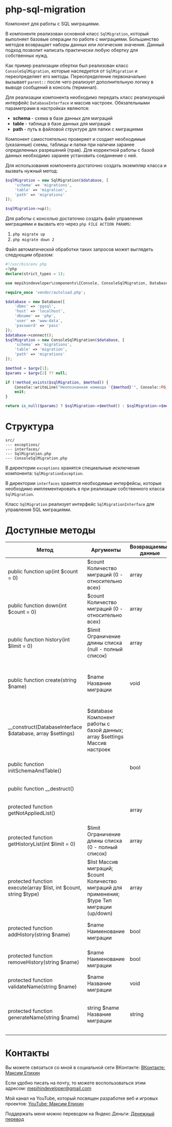 # php-sql-migration

Компонент для работы с SQL миграциями.

В компоненте реализован основной класс `SqlMigration`, который выполняет базовые операции по работе с миграциями.
Большинство методов возвращает наборы данных или логические значения. Данный подход позволит написать практически любую
обертку для собственных нужд.

Как пример реализации обертки был реализован класс `ConsoleSqlMigration`, которые наследуется от `SqlMigration` и
переопределяет его методы. Переопределение первоначально вызывает `parent::` после чего реализует дополнительную логику
в выводе сообщений в консоль (терминал).

Для реализации компонента необходимо передать класс реализующий интерфейс `DatabaseInterface` и массив настроек.
Обязательными параметрами в настройках являются:

- **schema** - схема в базе данных для миграций
- **table** - таблица в базе данных для миграций
- **path** - путь в файловой структуре для папки с миграциями

Компонент самостоятельно проверяет и создает необходимые (указанные) схемы, таблицы и папки при наличии заранее
определенных разрешений (прав). Для корректной работы с базой данных необходимо заранее установить соединение с ней.

Для использования компонента достаточно создать экземпляр класса и вызвать нужный метод:

```php
$sqlMigration = new SqlMigration($database, [
	'schema' => 'migrations',
	'table' => 'migration',
	'path' => 'migrations'
]);

$sqlMigration->up();
```

Для работы с консолью достаточно создать файл управления миграциями и вызвать его через `php FILE ACTION PARAMS`:

1. `php migrate up`
2. `php migrate down 2`

Файл автоматической обработки таких запросов может выглядеть следующим образом:

```php
#!/usr/bin/env php
<?php
declare(strict_types = 1);

use mepihindeveloper\components\{Console, ConsoleSqlMigration, Database};

require_once 'vendor/autoload.php';

$database = new Database([
	'dbms' => 'pgsql',
	'host' => 'localhost',
	'dbname' => 'php',
	'user' => 'www-data',
	'password' => 'pass'
]);
$database->connect();
$sqlMigration = new ConsoleSqlMigration($database, [
	'schema' => 'migrations',
	'table' => 'migration',
	'path' => 'migrations'
]);

$method = $argv[1];
$params = $argv[2] ?? null;

if (!method_exists($sqlMigration, $method)) {
	Console::writeLine("Неопознанная команда '{$method}'", Console::FG_RED);
	exit;
}

return is_null($params) ? $sqlMigration->$method() : $sqlMigration->$method($params);
```

# Структура

```
src/
--- exceptions/
--- interfaces/
--- SqlMigration.php
--- ConsoleSqlMigration.php
```

В директории `exceptions` хранятся специальные исключения компонента: `SqlMigrationException`.

В директории `interfaces` хранятся необходимые интерфейсы, которые необходимо имплементировать в при реализации
собственного класса `SqlMigration`.

Класс `SqlMigration` реализует интерфейс `SqlMigrationInterface` для управления SQL миграциями.

# Доступные методы

| Метод                                                             | Аргументы                                                                                      | Возвращаемые данные | Исключения                              | Описание                                                                    |
|-------------------------------------------------------------------|------------------------------------------------------------------------------------------------|---------------------|-----------------------------------------|-----------------------------------------------------------------------------|
| public function up(int $count = 0)                                | $count Количество миграций (0 - относительно всех)                                             | array               | SqlMigrationException                   | Применяет указанное количество миграций                                     |
| public function down(int $count = 0)                              | $count Количество миграций (0 - относительно всех)                                             | array               | SqlMigrationException                   | Отменяет указанное количество миграций                                      |
| public function history(int $limit = 0)                           | $limit Ограничение длины списка (null - полный список)                                         | array               |                                         | Возвращает список сообщений о примененных миграций                          |
| public function create(string $name)                              | $name Название миграции                                                                        | void                | RuntimeException\|SqlMigrationException | Создает новую миграцию и возвращает сообщение об успешном создании миграции |
| __construct(DatabaseInterface $database, array $settings)         | $database Компонент работы с базой данных; array $settings Массив настроек                     |                     | SqlMigrationException                   | Конструктор класса                                                          |
| public function initSchemaAndTable()                              |                                                                                                | bool                | SqlMigrationException                   | Создает схему и таблицу в случае их отсутствия                              |
| public function __destruct()                                      |                                                                                                |                     |                                         | Деструктор класса                                                           |
| protected function getNotAppliedList()                            |                                                                                                | array               |                                         | Возвращает список не примененных миграций                                   |
| protected function getHistoryList(int $limit = 0)                 | $limit Ограничение длины списка (0 - полный список)                                         | array               |                                         | Возвращает список примененных миграций                                      |
| protected function execute(array $list, int $count, string $type) | $list Массив миграций; $count Количество миграций для применения; $type Тип миграции (up/down) | array               | RuntimeException                        | Выполняет миграции                                                          |
| protected function addHistory(string $name)                       | $name Наименование миграции                                                                    | bool                | SqlMigrationException                   | Добавляет запись в таблицу миграций                                         |
| protected function removeHistory(string $name)                    | $name Наименование миграции                                                                    | bool                | SqlMigrationException                   | Удаляет миграцию из таблицы миграций                                        |
| protected function validateName(string $name)                     | $name Название миграции                                                                        | void                | SqlMigrationException                   | Проверяет имя миграции на корректность                                      |
| protected function generateName(string $name)                     | string $name Название миграции                                                                 | string              |                                         | Создает имя миграции по шаблону: m{дата в формате Ymd_His}_name             |

# Контакты

Вы можете связаться со мной в социальной сети ВКонтакте: [ВКонтакте: Максим Епихин](https://vk.com/maximepihin)

Если удобно писать на почту, то можете воспользоваться этим адресом: mepihindeveloper@gmail.com

Мой канал на YouTube, который посвящен разработке веб и игровых
проектов: [YouTube: Максим Епихин](https://www.youtube.com/channel/UCKusRcoHUy6T4sei-rVzCqQ)

Поддержать меня можно переводом на Яндекс.Деньги: [Денежный перевод](https://yoomoney.ru/to/410012382226565)
